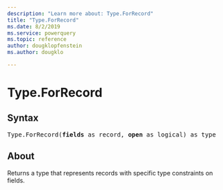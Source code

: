 ```yaml
---
description: "Learn more about: Type.ForRecord"
title: "Type.ForRecord"
ms.date: 8/2/2019
ms.service: powerquery
ms.topic: reference
author: dougklopfenstein
ms.author: dougklo

---
```

# Type.ForRecord

## Syntax

<pre>
Type.ForRecord(<b>fields</b> as record, <b>open</b> as logical) as type
</pre>
  
## About  
Returns a type that represents records with specific type constraints on fields.
